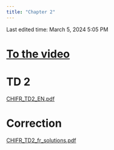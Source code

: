 ```yaml
---
title: "Chapter 2"
---
```

Last edited time: March 5, 2024 5:05 PM

# [To the video](https://epitafr-my.sharepoint.com/:v:/r/personal/nasko_karamanov_epita_fr/Documents/Stream%20Migrated%20Videos/Video_2_fr-20230224_084012.mp4?csf=1&web=1&e=4fp4e5&nav=eyJyZWZlcnJhbEluZm8iOnsicmVmZXJyYWxBcHAiOiJTdHJlYW1XZWJBcHAiLCJyZWZlcnJhbFZpZXciOiJTaGFyZURpYWxvZy1MaW5rIiwicmVmZXJyYWxBcHBQbGF0Zm9ybSI6IldlYiIsInJlZmVycmFsTW9kZSI6InZpZXcifX0%3D)

# TD 2

[CHIFR_TD2_EN.pdf](Chapter%202/CHIFR_TD2_EN.pdf)

# Correction

[CHIFR_TD2_fr_solutions.pdf](Chapter%202/CHIFR_TD2_fr_solutions.pdf)
